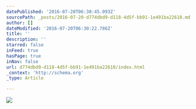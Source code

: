 ```yaml
---
datePublished: '2016-07-20T06:30:45.093Z'
sourcePath: _posts/2016-07-20-d774dbd9-d118-4d5f-bb91-1e491ba22610.md
author: []
dateModified: '2016-07-20T06:30:22.786Z'
title: ''
description: ''
starred: false
inFeed: true
hasPage: true
inNav: false
url: d774dbd9-d118-4d5f-bb91-1e491ba22610/index.html
_context: 'http://schema.org'
_type: Article

---
```

![](https://imgflo.herokuapp.com/graph/vahj1ThiexotieMo/1d7d600565674624ec5ab5c1f8b36521/croprotate.png?cropheight=2549&cropwidth=3090&degrees=0&input=https%3A%2F%2Fthe-grid-user-content.s3-us-west-2.amazonaws.com%2F25174d76-8a9f-4cde-be3b-d3217091616b.png&x=103&y=0)